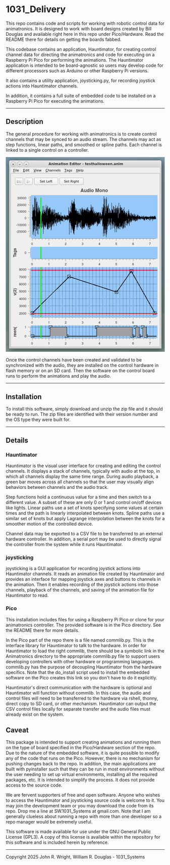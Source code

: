 <!-- john Fri Dec 17 17:35:16 PDT 2023 -->
# 1031_Delivery

This repo contains code and scripts for working with robotic
control data for animatronics.  It is designed to work with
board designs created by Bill Douglas and available right
here in this repo under Pico/Hardware.  Read the README there
for details on getting the boards fabbed.

This codebase contains an application, Hauntimator, for creating control
channel data for directing the animatronics and code for
executing on a Raspberry Pi Pico for performing the animations.
The Hauntimator application is intended to be board-agnostic so
users may develop code for different processors such as 
Arduino or other Raspberry Pi versions.

It also contains a utility application, joysticking.py, for recording
joystick actions into Hauntimator channels.

In addition, it contains a full suite of embedded code to be
installed on a Raspberry Pi Pico for executing the animations.

***

## Description

The general procedure for working with animatronics is to
create control channels that may be synced to an audio stream.
The channels may act as step functions, linear paths, and
smoothed or spline paths.  Each channel is linked to a single
control on a controller.

![Hauntimator Main Window](docs/images/allpanes.png)

Once the control channels have been created and validated to be
synchronized with the audio, they are installed on the control
hardware in flash memory or on an SD card.  Then the software
on the control board runs to perform the animations and play 
the audio.

***

## Installation

To install this software, simply download and unzip the zip file and it should
be ready to run.  The zip files are identified with their version
number and the OS type they were built for.

***

## Details

### Hauntimator

Hauntimator is the visual user interface for creating and editing the
control channels.  It displays a stack of channels, typically with 
audio at the top, in which all channels display the same time range.
During audio playback, a green bar moves across all channels so that
the user may visually align behaviors between channels and the audio
track.

Step functions hold a continuous value for a time and then
switch to a different value.  A subset of these are only 0 or 1
and control on/off devices like lights.  Linear paths use a
set of knots specifying some values at certain times and the
path is linearly interpolated between knots.  Spline paths use
a similar set of knots but apply Lagrange interpolation between the
knots for a smoother motion of the controlled device.

Channel data may be exported to a CSV file to be transferred to an
external hardware controller.  In addition, a serial port may be used to
directly signal the controller from the system while it runs
Hauntimator.

### joysticking

joysticking is a GUI application for recording joystick actions into
Hauntimator channels.  It reads an animation file created by Hauntimator
and provides an interface for mapping joystick axes and buttons to
channels in the animation.  Then it enables recording of the joystick
actions into those channels, playback of the channels, and saving of
the animation file for Hauntimator to read.

### Pico

This installation includes files for using a Raspberry Pi Pico or
clone for your animatronics controller.  The provided software is in 
the Pico directory.  See the README there for more details.

In the Pico part of the repo there is a file named commlib.py.  This
is the interface library for Hauntimator to talk to the hardware.
In order for Hauntimator to load the right commlib, there should be a
symbolic link in the Animatronics directory to the appropriate
commlib.py file to support users developing controllers with other
hardware or programming languages.  commlib.py has the purpose of
decoupling Hauntimator from the hardware specifics.  Note that the
do_install script used to install the embedded software on the Pico
creates this link so you don't have to do it explicitly.

Hauntimator's direct communication with the hardware is optional and
Hauntimator will function without commlib.  In this case, the audio and
control files will need to be transferred to the hardware via rshell,
thonny, direct copy to SD card, or other mechanism.  Hauntimator can
output the CSV control files locally for separate transfer and the
audio files must already exist on the system.

## Caveat

This package is intended to support creating animations and running
them on the type of board specified in the Pico/Hardware section of the
repo.  Due to the nature of the embedded software, it is quite possible
to modify any of the code that runs on the Pico.  However, there is no
mechanism for pushing changes back to the repo.  In addition, the main
applications are built with pyinstaller such that they can be run in
most environments without the user needing to set up virtual environments,
installing all the required packages, etc.  It is intended to simplify
the process.  It does not provide access to the source code.

We are fervent supporters of free and open software.  Anyone who wishes to
access the Hauntimator and joysticking source code is welcome to it.  You
may join the development team or you may download the code from its repo.
Drop me a line at SW.1031_Systems at gmail.com.  Note that I am generally
clueless about running a repo with more than one developer so a repo
manager would be extremely useful.

This software is made available for use under the GNU General Public License (GPL3).
A copy of this license is available within the repository for this software and is
included herein by reference.

***

Copyright 2025 John R. Wright, William R. Douglas - 1031_Systems
